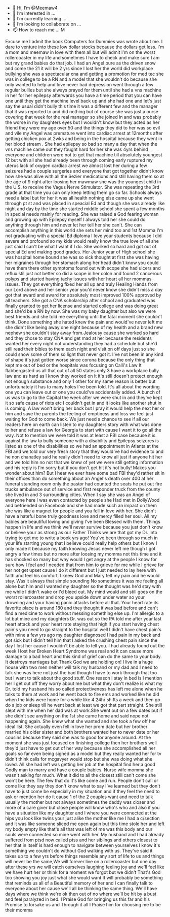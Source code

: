 - 👋 Hi, I’m @Meemaw4
- 👀 I’m interested in ...
- 🌱 I’m currently learning ...
- 💞️ I’m looking to collaborate on ...
- 📫 How to reach me ...
M
<!---
Meemaw4/Meemaw4 is a ✨ special ✨ repository because its `README.md` (this file) appears on your GitHub profile.
You can click the Preview link to take a look at your changes.
--->
Excuse me I admit the book Computers for Dummies was wrote about me. I dare to venture into these low dollar stocks because the dollars get less. I'm a mom and meemaw in love with them all but will admit I'm on the worst rollercoaster in my life and sometimes I have to check and make sure I am but my grand babies do that job. I had an Angel pure as the driven snow and come the 21 it will be 2 yrs since I lost her the world did workplace bullying she was a spectacular cna and getting a promotion for med tec she was in college to be a RN and a model that she wouldn't do because she only wanted to help and love never had depression went through a few regular bullies but she always prayed for them until she had a vns machine in her for her epilepsy afterwards you have a time period that you can have one until they get the machine level back up and she had one and let's just say the usual didn't bully this time it was a different few and the manager that it was reported to and did nothing but of course she was just a nurse covering that week for the real manager so she joined in and was probably the worse in my daughters eyes but I wouldn't know but they acted as her friend they were my age over 50 and the things they did to her was so evil and vile my Angel was premature went into cardiac arrest at 12months after getting chicken pox at 2wks and being in the hospital because they went in her blood stream . She had epilepsy so bad so many a day that when the vns machine came out they fought hard for her she was 4yrs behind everyone and children were not to get that machine till absolutely youngest 12 but with all she had already been through coming early ruptured my uterus lack of oxygen cardiac arrest we almost lost her during a few seizures had a couple surgeries and everyone that got together didn't know how she was alive with all the Sezier medications and still having them so at the age of 9 right after loosing her mawmaw she was the youngest child in the U.S. to receive the 
Vagus Nerve Stimulator. She was repeating the 3rd grade at that time you can only keep letting them go so far. Schools always need a label but for her it was all health nothing else came up she went through pt st and was placed in speacial Ed and though she was already like night and day by the time she started middle school she spent a few months in special needs mainly for reading. She was raised a God fearing woman and growing up with Epilepsy myself I always told her she could do anything through him and never let her tell her she can't. She can accomplish anything in this world she sets her mind too and 1st Momma I'm not graduating with a special Ed diploma I love your students because I did severe and profound so my kids would really know the true love of all she just said I can't be what I want if I do. She worked so hard and got out of special Ed and making good grades. Her Junior year of High school she was hospital home bound she was so sick thought at first she was having her migraines through her stomach along her head didn't know you could have them there other symptoms found out with scope she had ulcers and reflux stil just not better so did a scope in her colon and found 2 cancerous polyps and started having tachy issues with her heart all her mommas issues. They got everything fixed her all up and truly Healing Hands from our Lord above and her senior year you'd never know she didn't miss a day got that award and award for absolutely most improved 100% approved by all teachers. She got a CNA scholarship after school and graduated was finally granted to get her license and started college and was doing great and she'd be a RN by now. She was my baby daughter but also we were best friends and she told me everything until the fatal moment she couldn't think. Done something she hated knew the pain and would've never left me she didn't like being away one night because of my health and a brand new nephew she couldn't stay away from.Jealousy cause she worked so hard and they chose to stay CNA and get mad at her because the residents wanted her every night not understanding 
they had a schedule but she'd still read their bibles to them each night and visit on off days just so she could show some of them so light that never got it. I've not been in any kind of shape it's just gotten worse since corona because the only thing that kept me out of bed or the hospitals was focusing on Calli's Law It flabbergasted us all that out of all 50 states only 3 have a workplace bully law and as hard as I know they worked on it it's still doesn't protect enough not enough substance and only 1 other for my same reason is better but unfortunately it has to many holes I've been told. It's all about the wording one you can leave out or one you could've accidentally added. A bunch of us was to go to the Capital the week after we were shut in and they've kept it so safe cause of riots etc I couldn't get in and it looks like another shut in is coming. A law won't bring her back but I pray it would help the next her or him and save the parents the feeling of emptiness and loss we feel just waiting for God to come back. We just need a chance to see if all our leaders here on earth can listen to my daughters story with what was done to her and refuse a law for Georgia to start with cause I want it to go all the way. Not to mention we were told it was at least a FBI case because it is against the law to bully someone with a disability and Epilepsy seizures is listed as one of the disabilities so we had an appointment in Atlanta at the FBI and we told our very fresh story that they would've had evidence to and he non chanatley said he really didn't need to know all just if anyone hit her and we told him no not that we knew of yet we were still getting information and his reply is I'm sorry but if you don't get hit it's not bully! Makes you wonder about him? But I hear we ever have some bad FBI they'd rather sit in their offices than do something about an Angel's death over 400 at her funeral standing room only the pastor had counted the seats he put out fire trucks ambulance out of service and first responder truck from the county she lived in and 3 surrounding cities. When I say she was an Angel of everyone here I was even contacted by people she 
Had met in DollyWood and befriended on Facebook and she had made such an impact on them she was like a magnet for people and you fell in love with her. She didn't have a hateful bone truly goodness love and mercy filled her soul. All my babies are beautiful loving and giving I've been Blessed with them. Things happen in life and we think we'll never survive because you just don't know or believe your as strong as our Father Thinks we are that got my Dr. into trying to get me to write a book yrs ago! You've been through so much in your life starting young that I believe could really help others but I know I only made it because my faith knowing Jesus never left me though I got angry a few times but no more after loosing my momma not this time and it has shocked so many but why would I get angry at the people I know for sure how I feel and I needed that from him to grieve for me while I grieve for her not get upset cause I do it different but I just needed to lay here with faith and feel his comfort. I knew God and Mary felt my pain and he would stay. Was it always that simple sounding No sometimes it was me feeling all alone but him and I wanted my daughter so the thought was he'd stay with me while I didn't wake or I'd bleed out. My mind would and still goes on the worst rollercoaster and drop you upside down under water so your drowning and your having panic attacks before all that. Your heart rate its favorite place is around 180 and they thought it was bad before and can't find a medicine to work without messing something else up. I'm allergic to a lot but mine and my daughters Dr. was out so the PA told me after your last heart attack and your heart rate staying that high if you start having chest pain's you need to go straight to the hospital well I didn't have chest pain's with mine a few yrs ago my daughter diagnosed I had pain in my back and got sick but I didn't tell him that I asked the crushing chest pain since the day I lost her cause I wouldn't be able to tell you. I had already found out the week I lost her Broken Heart Syndrome was real and it can cause more damage to a bad heart and this kind of grief can do the same to your body. It destroys marriages but Thank God we are holding on! I live in a huge house with two men neither will talk my husband or my dad and I need to talk she was here not just the bad though I have to work through that too but I want to talk about the good stuff. One reason I stay in bed is I mention her I get cut off they worry about me but what they don't realize is what my Dr. told my husband his so called protectiveness has left me alone when he talks to them at work and he went back to fire ems and worked like he did when the kids were home for a while like 4 24hr shifts a week and then go do a job or sleep till he went back at least we got that part straight. She still slept with me when her dad was at work.She went out on a few dates but if she didn't see anything on the 1st she came home and said nope not happening again. She knew what she wanted and she took a few off her ideal list.
She actually even fell in love her prom date but her brother married his older sister and both brothers wanted her to never date or her cousins because they said she was to good for anyone around. At the moment she was just focused on finishing college then her brothers well they'd just have to get out of her way because she accomplished all her goals so far even being signed as a model but they really wanted her for tv didn't think calls for mcgavyer would stop but she was doing what she loved. All she had left was getting her job at the hospital find her a good Godly man to marry and have a couple babies. Nurse wife momma she wasn't asking for much. What it did to all the closest still can't come she won't be here. The few that do it's like come and run. People don't call or come like they say they don't know what to say I've learned but they don't have to just come be especially in my situation and if they feel the need to ask or mention her do it cause 1 of the 2 couples want and need to talk usually the mother but not always sometimes the daddy was closer and more of a care giver but close people will know who's who and also if you have a situation like my daughter and I where you were connected at the hips you look like twins your just alike the mother like me I had a c/section and it was like someone sliced me open again but this time stole her and left my body empty like that's all that was left of me was this body and our souls were connected so mine went with her. My husband and I had already suffered from ptsd now called ptss and her siblings and others closest to her that in itself is hard enough to navigate between yourselves I know it's something we couldn't do without God walking with us. They've said it takes up to a few yrs before things resemble any sort of life to us and things will never be the same,We will forever live on a rollercoaster but one day after these yrs we will catch ourselves laughing feeling joy and we'll feel like we have hurt her or think for a moment we forgot but we didn't That's God too showing you joy just what she would want It will probably be something that reminds us all of a Beautiful memory of her and I can finally talk to everyone about her cause we'll all be thinking the same thing. 
We'll have days where we think we're ok then out of no where we'll be hit by a bust and feel paralyzed in bed. I Praise God for bringing us this far and his Promise to forsake us and Through it all I Praise him for choosing me to be their momma
